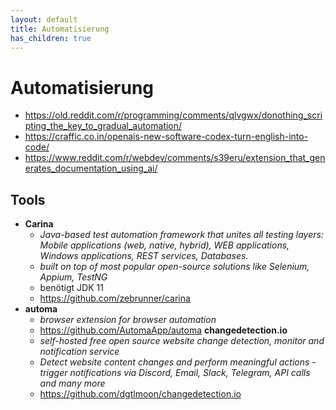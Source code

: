 ```yaml
---
layout: default
title: Automatisierung
has_children: true
---
```


# Automatisierung
- <https://old.reddit.com/r/programming/comments/qlvgwx/donothing_scripting_the_key_to_gradual_automation/>
- <https://craffic.co.in/openais-new-software-codex-turn-english-into-code/>
- <https://www.reddit.com/r/webdev/comments/s39eru/extension_that_generates_documentation_using_ai/>

## Tools
- **Carina**
    - *Java-based test automation framework that unites all testing layers: Mobile applications (web, native, hybrid), WEB applications, Windows applications, REST services, Databases.*
    - *built on top of most popular open-source solutions like Selenium, Appium, TestNG*
    - benötigt JDK 11
    - <https://github.com/zebrunner/carina>
- **automa**
    - *browser extension for browser automation*
    - <https://github.com/AutomaApp/automa> 
**changedetection.io**
    - *self-hosted free open source website change detection, monitor and notification service*
    - *Detect website content changes and perform meaningful actions - trigger notifications via Discord, Email, Slack, Telegram, API calls and many more*
    - <https://github.com/dgtlmoon/changedetection.io>
